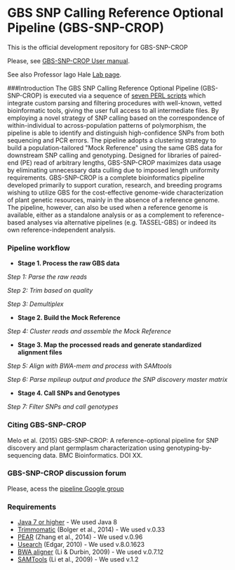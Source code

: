 # GBS SNP Calling Reference Optional Pipeline (GBS-SNP-CROP)

This is the official development repository for GBS-SNP-CROP

Please, see [GBS-SNP-CROP User manual][1].

See also Professor Iago Hale [Lab page][2].

###Introduction
The GBS SNP Calling Reference Optional Pipeline (GBS-SNP-CROP) is executed via a sequence of [seven PERL scripts][3] which integrate custom parsing and filtering procedures with well-known, vetted bioinformatic tools, giving the user full access to all intermediate files. By employing a novel strategy of SNP calling based on the correspondence of within-individual to across-population patterns of polymorphism, the pipeline is able to identify and distinguish high-confidence SNPs from both sequencing and PCR errors. The pipeline adopts a clustering strategy to build a population-tailored "Mock Reference" using the same GBS data for downstream SNP calling and genotyping. Designed for libraries of paired-end (PE) read of arbitrary lengths, GBS-SNP-CROP maximizes data usage by eliminating unnecessary data culling due to imposed length uniformity requirements. GBS-SNP-CROP is a complete bioinformatics pipeline developed primarily to support curation, research, and breeding programs wishing to utilize GBS for the cost-effective genome-wide characterization of plant genetic resources, mainly in the absence of a reference genome. The pipeline, however, can also be used when a reference genome is available, either as a standalone analysis or as a complement to reference-based analyses via alternative pipelines (e.g. TASSEL-GBS) or indeed its own reference-independent analysis.

### Pipeline workflow
* **Stage 1. Process the raw GBS data**

*Step 1: Parse the raw reads*

*Step 2: Trim based on quality* 

*Step 3: Demultiplex*

* **Stage 2. Build the Mock Reference** 

*Step 4: Cluster reads and assemble the Mock Reference*

* **Stage 3. Map the processed reads and generate standardized alignment files**

*Step 5: Align with BWA-mem and process with SAMtools*

*Step 6: Parse mpileup output and produce the SNP discovery master matrix*

* **Stage 4. Call SNPs and Genotypes**

*Step 7: Filter SNPs and call genotypes*

### Citing GBS-SNP-CROP
Melo et al. (2015) GBS-SNP-CROP: A reference-optional pipeline for SNP discovery and plant germplasm characterization using genotyping-by-sequencing data. BMC Bioinformatics. DOI XX.

### GBS-SNP-CROP discussion forum
Please, acess the [pipeline Google group][4]

### Requirements
* [Java 7 or higher][5] - We used Java 8
* [Trimmomatic][6] (Bolger et al., 2014) - We used v.0.33
* [PEAR][7] (Zhang et al., 2014) - We used v.0.96
* [Usearch][8] (Edgar, 2010) - We used v.8.0.1623
* [BWA aligner][9] (Li & Durbin, 2009) - We used v.0.7.12
* [SAMTools][10] (Li et al., 2009) - We used v.1.2

[1]:https://github.com/halelab/GBS-SNP-CROP/blob/master/GBS-SNP-CROP-UserManual_v1.0.pdf
[2]:http://www.halelab.org
[3]:https://github.com/halelab/GBS-SNP-CROP/tree/master/GBS-SNP-CROP-scripts
[4]:https://groups.google.com/forum/#!forum/gbs-snp-crop
[5]:https://www.java.com/en/
[6]:http://www.usadellab.org/cms/?page=trimmomatic
[7]:http://sco.h-its.org/exelixis/web/software/pear/
[8]: http://www.drive5.com/usearch/
[9]:http://bio-bwa.sourceforge.net
[10]:http://samtools.sourceforge.net


